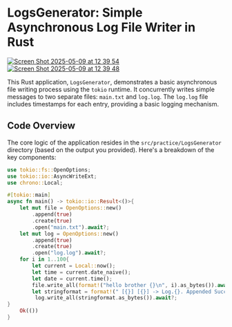 # LogsGenerator: Simple Asynchronous Log File Writer in Rust

[![Screen Shot 2025-05-09 at 12 39 54](https://github.com/user-attachments/assets/75432324-807e-444d-ab79-e71643b63a9b)](https://github.com/user-attachments/assets/75432324-807e-444d-ab79-e71643b63a9b)
[![Screen Shot 2025-05-09 at 12 39 48](https://github.com/user-attachments/assets/fc495531-8430-47ec-96e5-8682e0460efb)](https://github.com/user-attachments/assets/fc495531-8430-47ec-96e5-8682e0460efb)

This Rust application, `LogsGenerator`, demonstrates a basic asynchronous file writing process using the `tokio` runtime. It concurrently writes simple messages to two separate files: `main.txt` and `log.log`. The `log.log` file includes timestamps for each entry, providing a basic logging mechanism.

## Code Overview

The core logic of the application resides in the `src/practice/LogsGenerator` directory (based on the output you provided). Here's a breakdown of the key components:

```rust
use tokio::fs::OpenOptions;
use tokio::io::AsyncWriteExt;
use chrono::Local;

#[tokio::main]
async fn main() -> tokio::io::Result<()>{
    let mut file = OpenOptions::new()
        .append(true)
        .create(true)
        .open("main.txt").await?;
    let mut log = OpenOptions::new()
        .append(true)
        .create(true)
        .open("log.log").await?;
    for i in 1..100{
        let current = Local::now();
        let time = current.date_naive();
        let date = current.time();
        file.write_all(format!("hello brother {}\n", i).as_bytes()).await?;
        let stringformat = format!(" [{}] [{}] -> Log.{}. Appended Succssfully \n",date,time,i);
         log.write_all(stringformat.as_bytes()).await?;
}
    Ok(())
}
